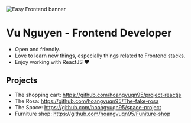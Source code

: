 ![Easy Frontend banner](https://www.google.com/url?sa=i&url=https%3A%2F%2Fwww.freepik.com%2Fvectors%2Fdevelopment-banner&psig=AOvVaw1yDQ5b7Br3FW98opRO3B9t&ust=1739885232707000&source=images&cd=vfe&opi=89978449&ved=0CBQQjRxqFwoTCMCXw9znyosDFQAAAAAdAAAAABAE)

# Vu Nguyen - Frontend Developer

- Open and friendly.
- Love to learn new things, especially things related to Frontend stacks.
- Enjoy working with ReactJS ❤

## Projects

- The shopping cart: https://github.com/hoangvuqn95/project-reactjs
- The Rosa: https://github.com/hoangvuqn95/The-fake-rosa
- The Space: https://github.com/hoangvuqn95/space-project
- Furniture shop: https://github.com/hoangvuqn95/Funiture-shop

